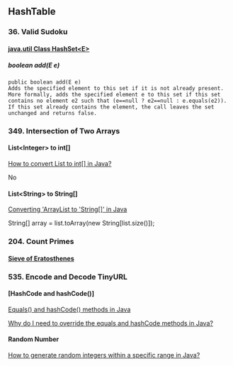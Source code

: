 ## HashTable

### 36. Valid Sudoku
#### [java.util Class HashSet\<E\>](https://docs.oracle.com/javase/7/docs/api/java/util/HashSet.html)  
##### boolean add(E e)
```
public boolean add(E e)
Adds the specified element to this set if it is not already present. 
More formally, adds the specified element e to this set if this set contains no element e2 such that (e==null ? e2==null : e.equals(e2)). 
If this set already contains the element, the call leaves the set unchanged and returns false.
```

### 349. Intersection of Two Arrays
#### List\<Integer\> to int[]
[How to convert List<Integer> to int[] in Java?](https://stackoverflow.com/questions/960431/how-to-convert-listinteger-to-int-in-java)   

No
  
#### List\<String\> to String[]
[Converting 'ArrayList<String> to 'String[]' in Java](https://stackoverflow.com/questions/4042434/converting-arrayliststring-to-string-in-java)   
 
 String[] array = list.toArray(new String[list.size()]);


### 204. Count Primes
#### [Sieve of Eratosthenes](https://en.wikipedia.org/wiki/Sieve_of_Eratosthenes)   


### 535. Encode and Decode TinyURL
#### [HashCode and hashCode()]
[Equals() and hashCode() methods in Java](https://www.geeksforgeeks.org/equals-hashcode-methods-java/)    

[Why do I need to override the equals and hashCode methods in Java?](https://stackoverflow.com/questions/2265503/why-do-i-need-to-override-the-equals-and-hashcode-methods-in-java)  

#### Random Number
[How to generate random integers within a specific range in Java?](https://stackoverflow.com/questions/363681/how-to-generate-random-integers-within-a-specific-range-in-java)    

